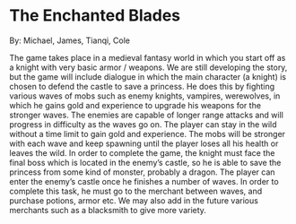 # The Enchanted Blades
By: Michael, James, Tianqi, Cole

The game takes place in a medieval fantasy world in which you start off as a knight with very basic armor / weapons. We are still developing the story, but the game will include dialogue in which the main character (a knight) is chosen to defend the castle to save a princess. He does this by fighting various waves of mobs such as enemy knights, vampires, werewolves, in which he gains gold and experience to upgrade his weapons for the stronger waves. The enemies are capable of longer range attacks and will progress in difficulty as the waves go on. The player can stay in the wild without a time limit to gain gold and experience. The mobs will be stronger with each wave and keep spawning until the player loses all his health or leaves the wild. In order to complete the game, the knight must face the final boss which is located in the enemy’s castle, so he is able to save the princess from some kind of monster, probably a dragon. The player can enter the enemy’s castle once he finishes a number of waves. In order to complete this task, he must go to the merchant between waves, and purchase potions, armor etc. We may also add in the future various merchants such as a blacksmith to give more variety.
